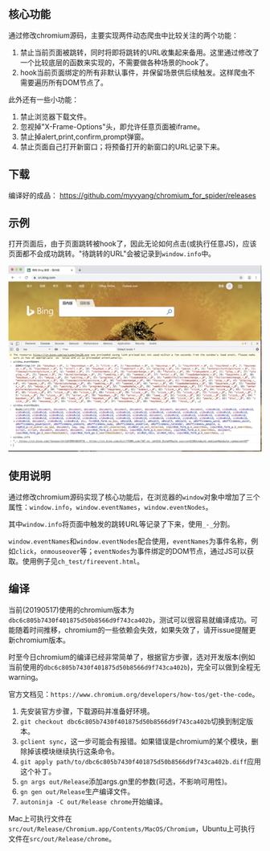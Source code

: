 ## 核心功能

通过修改chromium源码，主要实现两件动态爬虫中比较关注的两个功能：

1. 禁止当前页面被跳转，同时将即将跳转的URL收集起来备用。这里通过修改了一个比较底层的函数来实现的，不需要做各种场景的hook了。
2. hook当前页面绑定的所有非默认事件，并保留场景供后续触发。这样爬虫不需要遍历所有DOM节点了。


此外还有一些小功能：

1. 禁止浏览器下载文件。
2. 忽视掉"X-Frame-Options"头，即允许任意页面被iframe。
3. 禁止掉alert,print,confirm,prompt弹窗。
4. 禁止页面自己打开新窗口；将预备打开的新窗口的URL记录下来。

## 下载

编译好的成品： https://github.com/myvyang/chromium_for_spider/releases

## 示例

打开页面后，由于页面跳转被hook了，因此无论如何点击(或执行任意JS)，应该页面都不会成功跳转。"待跳转的URL"会被记录到`window.info`中。

![eventNodes](./eventNodes.jpg)


## 使用说明

通过修改chromium源码实现了核心功能后，在浏览器的`window`对象中增加了三个属性：`window.info`，`window.eventNames`，`window.eventNodes`。

其中`window.info`将页面中触发的跳转URL等记录了下来，使用`_-_`分割。

`window.eventNames`和`window.eventNodes`配合使用，`eventNames`为事件名称，例如`click`，`onmouseover`等；`eventNodes`为事件绑定的DOM节点，通过JS可以获取。使用例子见`ch_test/fireevent.html`。

## 编译

当前(20190517)使用的chromium版本为`dbc6c805b7430f401875d50b8566d9f743ca402b`，测试可以很容易就编译成功。可能随着时间推移，chromium的一些依赖会失效，如果失效了，请开issue提醒更新chromium版本。

时至今日chromium的编译已经非常简单了，根据官方步骤，选对开发版本(例如当前使用的`dbc6c805b7430f401875d50b8566d9f743ca402b`)，完全可以做到全程无warning。

官方文档见：`https://www.chromium.org/developers/how-tos/get-the-code`。

1. 先安装官方步骤，下载源码并准备好环境。
2. `git checkout dbc6c805b7430f401875d50b8566d9f743ca402b`切换到制定版本。
3. `gclient sync`，这一步可能会有报错。如果错误是chromium的某个模块，删除掉该模块继续执行这条命令。
4. `git apply path/to/dbc6c805b7430f401875d50b8566d9f743ca402b.diff`应用这个补丁。
2. `gn args out/Release`添加args.gn里的参数(可选，不影响可用性)。
3. `gn gen out/Release`生产编译文件。
4. `autoninja -C out/Release chrome`开始编译。

Mac上可执行文件在`src/out/Release/Chromium.app/Contents/MacOS/Chromium`，Ubuntu上可执行文件在`src/out/Release/chrome`。

